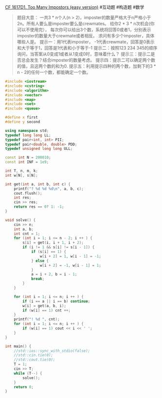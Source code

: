 [CF 1617D1. Too Many Impostors (easy version)](https://codeforces.com/problemset/problem/1617/D1)
#互动题 #构造题 #数学 
> 题目大意：
> 一共3 * n个人(n > 2)，imposter的数量严格大于n严格小于2n。所有人要么是imposter要么是crewmates。
> 给你2 * 3 * n次机会(你可以不使用完）， 每次你可以给出3个数，系统将回答0或者1，分别表示imposter的数量大于crewmate或者相反。
> 求问有多少个imposter，具体哪些人是。
> 提示一：用1代表imposter， -1代表crewmate，回答是0表示和大于等于1，回答是1代表和小于等于-1
> 提示二：按照123 234 345的顺序询问，当答案从0变成1或者从1变成0时，意味着什么？
> 提示三：提示二是否总会发生？结合imposter的数量考虑。
> 提示四：提示二可以确定两个数的值，且这两个数的和为0.
> 提示五：利用提示四种的两个数，加剩下的3 * n - 2的任何一个数，都能确定一个数。

~~~c++
#include <iostream>
#include <cstring>
#include <algorithm>
#include <vector>
#include <map>
#include <set>
#include <queue>

#define x first
#define y second

using namespace std;
typedef long long LL;
typedef pair<int, int> PII;
typedef pair<double, double> PDD;
typedef unsigned long long ULL;

const int N = 200010;
const int INF = 1e9;

int T, n, m, k;
int w[N], s[N];

int get(int a, int b, int c) {
    printf("? %d %d %d\n", a, b, c);
    cout.flush();
    int res;
    cin >> res;
    return res == 0? 1: -1;
}

void solve() {
    cin >> n;
    int a, b;
    int cnt = 1;
    for (int i = 1; i <= n - 2; i ++ ) {
        s[i] = get(i, i + 1, i + 2);
        if (i != 1 && s[i] != s[i - 1]) {
            if (s[i] == 1) {
                w[i + 2] = 1, w[i - 1] = -1;
            } else {
                w[i + 2] = -1, w[i - 1] = 1;
            }
            a = i + 2, b = i - 1;
            break;
        }
    }

    for (int i = 1; i <= n; i ++ ) {
        if (i == a || i == b) continue;
        w[i] = get(a, b, i);
        if (w[i] == 1) cnt ++;
    }
    printf("! %d ", cnt);
    for (int i = 1; i <= n; i ++ ) {
        if (w[i] == 1) cout << i << ' ';
    }
}

int main() {
    //std::ios::sync_with_stdio(false);
    //std::cin.tie(0);
    //std::cout.tie(0);
    T = 1;
    cin >> T;
    while (T--) {
        solve();
    }
    return 0;
}
~~~